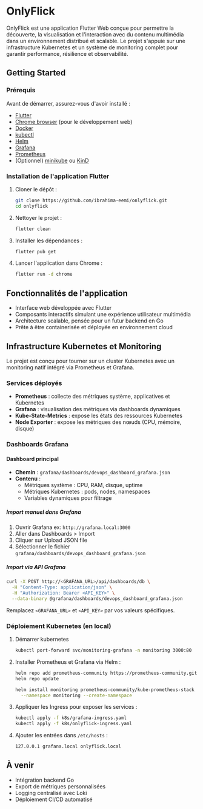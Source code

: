 # OnlyFlick

OnlyFlick est une application Flutter Web conçue pour permettre la découverte, la visualisation et l'interaction avec du contenu multimédia dans un environnement distribué et scalable. Le projet s'appuie sur une infrastructure Kubernetes et un système de monitoring complet pour garantir performance, résilience et observabilité.

## Getting Started

### Prérequis

Avant de démarrer, assurez-vous d'avoir installé :

- [Flutter](https://flutter.dev/docs/get-started/install)
- [Chrome browser](https://www.google.com/chrome/) (pour le développement web)
- [Docker](https://docs.docker.com/get-docker/)
- [kubectl](https://kubernetes.io/docs/tasks/tools/)
- [Helm](https://helm.sh/)
- [Grafana](https://grafana.com/)
- [Prometheus](https://prometheus.io/)
- (Optionnel) [minikube](https://minikube.sigs.k8s.io/) ou [KinD](https://kind.sigs.k8s.io/)

### Installation de l'application Flutter

1. Cloner le dépôt :

    ```bash
    git clone https://github.com/ibrahima-eemi/onlyflick.git
    cd onlyflick
    ```

2. Nettoyer le projet :

    ```bash
    flutter clean
    ```

3. Installer les dépendances :

    ```bash
    flutter pub get
    ```

4. Lancer l'application dans Chrome :

    ```bash
    flutter run -d chrome
    ```

## Fonctionnalités de l'application

- Interface web développée avec Flutter
- Composants interactifs simulant une expérience utilisateur multimédia
- Architecture scalable, pensée pour un futur backend en Go
- Prête à être containerisée et déployée en environnement cloud

## Infrastructure Kubernetes et Monitoring

Le projet est conçu pour tourner sur un cluster Kubernetes avec un monitoring natif intégré via Prometheus et Grafana.

### Services déployés

- **Prometheus** : collecte des métriques système, applicatives et Kubernetes
- **Grafana** : visualisation des métriques via dashboards dynamiques
- **Kube-State-Metrics** : expose les états des ressources Kubernetes
- **Node Exporter** : expose les métriques des nœuds (CPU, mémoire, disque)

### Dashboards Grafana

#### Dashboard principal

- **Chemin** : `grafana/dashboards/devops_dashboard_grafana.json`
- **Contenu** :
  - Métriques système : CPU, RAM, disque, uptime
  - Métriques Kubernetes : pods, nodes, namespaces
  - Variables dynamiques pour filtrage

##### Import manuel dans Grafana

1. Ouvrir Grafana ex: `http://grafana.local:3000`
2. Aller dans Dashboards > Import
3. Cliquer sur Upload JSON file
4. Sélectionner le fichier `grafana/dashboards/devops_dashboard_grafana.json`

##### Import via API Grafana

```bash
curl -X POST http://<GRAFANA_URL>/api/dashboards/db \
  -H "Content-Type: application/json" \
  -H "Authorization: Bearer <API_KEY>" \
  --data-binary @grafana/dashboards/devops_dashboard_grafana.json
```

Remplacez `<GRAFANA_URL>` et `<API_KEY>` par vos valeurs spécifiques.

### Déploiement Kubernetes (en local)

1. Démarrer kubernetes

    ```bash
    kubectl port-forward svc/monitoring-grafana -n monitoring 3000:80
    ```

2. Installer Prometheus et Grafana via Helm :

    ```bash
    helm repo add prometheus-community https://prometheus-community.github.io/helm-charts
    helm repo update

    helm install monitoring prometheus-community/kube-prometheus-stack \
      --namespace monitoring --create-namespace
    ```

3. Appliquer les Ingress pour exposer les services :

    ```bash
    kubectl apply -f k8s/grafana-ingress.yaml
    kubectl apply -f k8s/onlyflick-ingress.yaml
    ```

4. Ajouter les entrées dans `/etc/hosts` :

    ```txt
    127.0.0.1 grafana.local onlyflick.local
    ```

## À venir

- Intégration backend Go
- Export de métriques personnalisées
- Logging centralisé avec Loki
- Déploiement CI/CD automatisé
